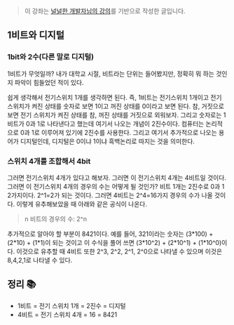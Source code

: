 > 이 강좌는 [널널한 개발자님의 강의](https://www.inflearn.com/course/%EB%84%93%EA%B3%A0%EC%96%95%EA%B2%8C-%EC%BB%B4%EA%B3%B5-%EC%A0%84%EA%B3%B5%EC%9E%90/dashboard)를 기반으로 작성한 글입니다.

## 1비트와 디지털

### 1bit와 2수(다른 말로 디지털)

1비트가 무엇일까? 내가 대학교 시절, 비트라는 단위는 들어봤지만, 정확히 뭐 하는 것인지 파악이 힘들었던 적이 있다.

쉽게 생각해서 전기스위치 1개를 생각하면 된다. 즉, 1비트는 전기스위치 1개이고 전기 스위치가 켜진 상태를 숫자로 보면 1이고 꺼진 상태를 0이라고 보면 된다. 참, 거짓으로 보면 전기 스위치가 켜진 상태를 참, 꺼진 상태를 거짓으로 외워보자. 그리고 숫자로는 1비트가 0과 1로 나타낸다고 했는데 여기서 나오는 개념이 2진수이다. 컴퓨터는 논리적으로 0과 1로 이루어져 있기에 2진수를 사용한다. 그리고 여기서 추가적으로 나오는 용어가 디지털인데, 디지털은 0이냐 1이냐 흑백논리로 따지는 것을 의미한다.

### 스위치 4개를 조합해서 4bit

그러면 전기스위치 4개가 있다고 해보자. 그러면 이 전기스위치 4개는 4비트일 것이다. 그러면 이 전기스위치 4개의 경우의 수는 어떻게 될 것인가? 비트 1개는 2진수로 0과 1 2가지이다. 2^1=2가 되는 것이다. 그러면 4비트는 2^4=16가지 경우의 수가 나올 것이다. 이렇게 유추해보았을 때 아래와 같은 공식이 나온다.

> n 비트의 경우의 수: 2^n

추가적으로 알아야 할 부분이 8421이다. 예를 들어, 321이라는 숫자는 (3\*100) + (2\*10) + (1\*1)이 되는 것이고 이 수식을 풀어 쓰면 (3\*10^2) + (2\*10^1) + (1\*10^0)이다. 이것으로 유추할 때 4비트 또한 2^3, 2^2, 2^1, 2^0으로 나타낼 수 있으며 이것은 8,4,2,1로 나타낼 수 있다.

## 정리 📚

- 1비트 = 전기 스위치 1개 = 2진수 = 디지털
- 4비트 = 전기 스위치 4개 = 16 = 8421
